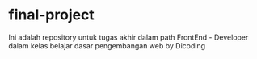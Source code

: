 # final-project
Ini adalah repository untuk tugas akhir dalam path FrontEnd - Developer dalam kelas belajar dasar pengembangan web by Dicoding
